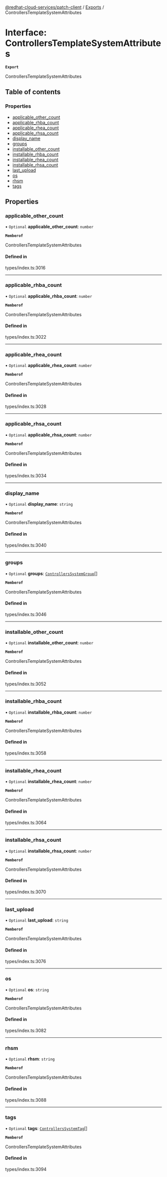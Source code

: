 [@redhat-cloud-services/patch-client](../README.md) / [Exports](../modules.md) / ControllersTemplateSystemAttributes

# Interface: ControllersTemplateSystemAttributes

**`Export`**

ControllersTemplateSystemAttributes

## Table of contents

### Properties

- [applicable\_other\_count](ControllersTemplateSystemAttributes.md#applicable_other_count)
- [applicable\_rhba\_count](ControllersTemplateSystemAttributes.md#applicable_rhba_count)
- [applicable\_rhea\_count](ControllersTemplateSystemAttributes.md#applicable_rhea_count)
- [applicable\_rhsa\_count](ControllersTemplateSystemAttributes.md#applicable_rhsa_count)
- [display\_name](ControllersTemplateSystemAttributes.md#display_name)
- [groups](ControllersTemplateSystemAttributes.md#groups)
- [installable\_other\_count](ControllersTemplateSystemAttributes.md#installable_other_count)
- [installable\_rhba\_count](ControllersTemplateSystemAttributes.md#installable_rhba_count)
- [installable\_rhea\_count](ControllersTemplateSystemAttributes.md#installable_rhea_count)
- [installable\_rhsa\_count](ControllersTemplateSystemAttributes.md#installable_rhsa_count)
- [last\_upload](ControllersTemplateSystemAttributes.md#last_upload)
- [os](ControllersTemplateSystemAttributes.md#os)
- [rhsm](ControllersTemplateSystemAttributes.md#rhsm)
- [tags](ControllersTemplateSystemAttributes.md#tags)

## Properties

### applicable\_other\_count

• `Optional` **applicable\_other\_count**: `number`

**`Memberof`**

ControllersTemplateSystemAttributes

#### Defined in

types/index.ts:3016

___

### applicable\_rhba\_count

• `Optional` **applicable\_rhba\_count**: `number`

**`Memberof`**

ControllersTemplateSystemAttributes

#### Defined in

types/index.ts:3022

___

### applicable\_rhea\_count

• `Optional` **applicable\_rhea\_count**: `number`

**`Memberof`**

ControllersTemplateSystemAttributes

#### Defined in

types/index.ts:3028

___

### applicable\_rhsa\_count

• `Optional` **applicable\_rhsa\_count**: `number`

**`Memberof`**

ControllersTemplateSystemAttributes

#### Defined in

types/index.ts:3034

___

### display\_name

• `Optional` **display\_name**: `string`

**`Memberof`**

ControllersTemplateSystemAttributes

#### Defined in

types/index.ts:3040

___

### groups

• `Optional` **groups**: [`ControllersSystemGroup`](ControllersSystemGroup.md)[]

**`Memberof`**

ControllersTemplateSystemAttributes

#### Defined in

types/index.ts:3046

___

### installable\_other\_count

• `Optional` **installable\_other\_count**: `number`

**`Memberof`**

ControllersTemplateSystemAttributes

#### Defined in

types/index.ts:3052

___

### installable\_rhba\_count

• `Optional` **installable\_rhba\_count**: `number`

**`Memberof`**

ControllersTemplateSystemAttributes

#### Defined in

types/index.ts:3058

___

### installable\_rhea\_count

• `Optional` **installable\_rhea\_count**: `number`

**`Memberof`**

ControllersTemplateSystemAttributes

#### Defined in

types/index.ts:3064

___

### installable\_rhsa\_count

• `Optional` **installable\_rhsa\_count**: `number`

**`Memberof`**

ControllersTemplateSystemAttributes

#### Defined in

types/index.ts:3070

___

### last\_upload

• `Optional` **last\_upload**: `string`

**`Memberof`**

ControllersTemplateSystemAttributes

#### Defined in

types/index.ts:3076

___

### os

• `Optional` **os**: `string`

**`Memberof`**

ControllersTemplateSystemAttributes

#### Defined in

types/index.ts:3082

___

### rhsm

• `Optional` **rhsm**: `string`

**`Memberof`**

ControllersTemplateSystemAttributes

#### Defined in

types/index.ts:3088

___

### tags

• `Optional` **tags**: [`ControllersSystemTag`](ControllersSystemTag.md)[]

**`Memberof`**

ControllersTemplateSystemAttributes

#### Defined in

types/index.ts:3094
